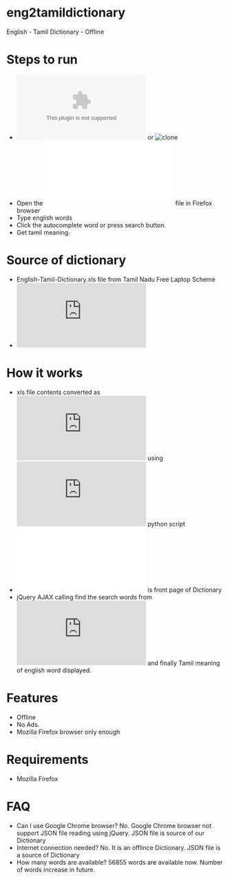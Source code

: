 # eng2tamildictionary
English - Tamil Dictionary - Offline

# Steps to run
* ![Download](https://github.com/linuxkathirvel/eng2tamildictionary/archive/master.zip) or ![clone](https://github.com/linuxkathirvel/eng2tamildictionary.git)
* Open the ![english_to_tamil.html](english_to_tamil.html) file in Firefox browser
* Type english words
* Click the autocomplete word or press search button.
* Get tamil meaning.

# Source of dictionary
* English-Tamil-Dictionary.xls file from Tamil Nadu Free Laptop Scheme
* ![University of Madras Dictionary](http://www.tamilvu.org/library/pmdictionary/html/madsind.htm)

# How it works
* xls file contents converted as ![JSON file](https://github.com/linuxkathirvel/eng2tamildictionary/blob/master/dictionary.json) using ![excel_to_html.py](https://github.com/linuxkathirvel/eng2tamildictionary/blob/master/excel_to_html.py) python script
* ![english_to_tamil.html](english_to_tamil.html) is front page of Dictionary
* jQuery AJAX calling find the search words from ![JSON file](https://github.com/linuxkathirvel/eng2tamildictionary/blob/master/dictionary.json) and finally Tamil meaning of english word displayed.

# Features
* Offline
* No Ads.
* Mozilla Firefox browser only enough

# Requirements
* Mozilla Firefox

# FAQ
* Can I use Google Chrome browser?
No. Google Chrome browser not support JSON file reading using jQuery. JSON file is source of our Dictionary
* Internet connection needed?
No. It is an offlince Dictionary. JSON file is a source of Dictionary
* How many words are available?
56855 words are available now. Number of words increase in future.


